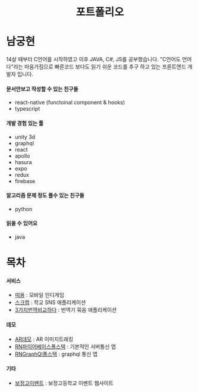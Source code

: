 <h1 align="center">
    포트폴리오
</h1>

# 남궁현
14살 때부터 C언어를 시작하였고 이후 JAVA, C#, JS를 공부했습니다. "C언어도 언어다"라는 마음가짐으로 빠른코드 보다도 읽기 쉬운 코드를 추구 하고 있는 프론트엔드 개발자 입니다.

#### 문서안보고 작성할 수 있는 친구들
- react-native (functoinal component & hooks)
- typescript
#### 개발 경험 있는 툴
- unity 3d
- graphql
- react
- apollo
- hasura
- expo
- redux
- firebase
#### 알고리즘 문제 정도 풀수 있는 친구들
- python
#### 읽을 수 있어요
- java


# 목차
#### 서비스
- [띠용](#띠용) : 모바일 인디게임
- [스크랩](#스크랩) : 학교 SNS 애플리케이션
- [3가지번역비교하다](#3가지번역비교하다) : 번역기 묶음 애플리케이션
#### 데모
- [AR데모](#AR데모) : AR 이미지트래킹
- [RN파이어베이스풀스택](#RN파이어베이스풀스택) : 기본적인 서버통신 앱
- [RNGraphQl풀스택](./2020/RNGraphQl풀스택.md) : graphql 통신 앱
#### 기타
- [보정고이벤트](#보정고이벤트) : 보정고등학교 이벤트 웹사이트

